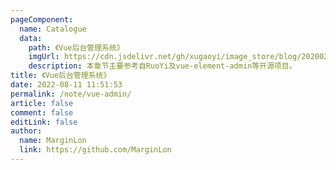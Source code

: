 ```yaml
---
pageComponent:
  name: Catalogue
  data:
    path: 《Vue后台管理系统》
    imgUrl: https://cdn.jsdelivr.net/gh/xugaoyi/image_store/blog/20200204143633.png
    description: 本章节主要参考自RuoYi及vue-element-admin等开源项目。
title: 《Vue后台管理系统》
date: 2022-08-11 11:51:53
permalink: /note/vue-admin/
article: false
comment: false
editLink: false
author:
  name: MarginLon
  link: https://github.com/MarginLon
---
```

